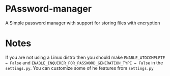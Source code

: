 # PAssword-manager
A Simple password manager with support for storing files with encryption

# Notes

If you are not using a Linux distro then you should make `ENABLE_ATOCOMPLETE = False` and `ENABLE_INQUIRER_FOR_PASSWORD_GENERATION_TYPE = False` in the `settings.py`.
You can customize some of he features from `settings.py`
